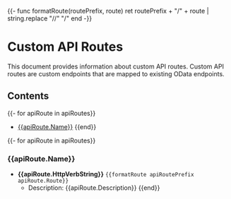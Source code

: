 ﻿{{- func formatRoute(routePrefix, route)
	ret routePrefix + "/" + route | string.replace "//" "/"
end -}}
# Custom API Routes

This document provides information about custom API routes. Custom API routes are custom endpoints that are mapped to existing OData endpoints.

## Contents
{{- for apiRoute in apiRoutes}}
- [{{apiRoute.Name}}](#{{apiRoute.Name}})
{{end}}

{{- for apiRoute in apiRoutes}}
### {{apiRoute.Name}}
- **{{apiRoute.HttpVerbString}}** `{{formatRoute apiRoutePrefix apiRoute.Route}}`
  - Description: {{apiRoute.Description}}
{{end}}